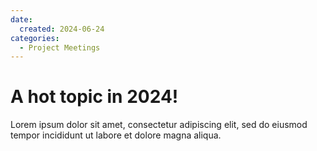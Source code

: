 ```yaml
---
date:
  created: 2024-06-24
categories:
  - Project Meetings
---
```


# A hot topic in 2024!

Lorem ipsum dolor sit amet, consectetur adipiscing elit, sed do eiusmod
tempor incididunt ut labore et dolore magna aliqua.